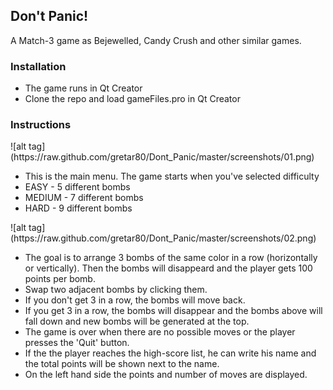 <h2>Don't Panic!</h2>
<p>A Match-3 game as Bejewelled, Candy Crush and other similar games.</p>

<h3>Installation</h3>
<ul>
  <li>The game runs in Qt Creator</li>
  <li> Clone the repo and load gameFiles.pro in Qt Creator</li>
</ul>
<h3>Instructions</h3>
<p>![alt tag](https://raw.github.com/gretar80/Dont_Panic/master/screenshots/01.png)
<ul>
  <li>This is the main menu. The game starts when you've selected difficulty</li>
  <li>EASY - 5 different bombs</li>
  <li>MEDIUM - 7 different bombs</li>
  <li>HARD - 9 different bombs</li>
</ul>
<p>![alt tag](https://raw.github.com/gretar80/Dont_Panic/master/screenshots/02.png)
<ul>
  <li>The goal is to arrange 3 bombs of the same color in a row (horizontally or vertically). Then the bombs will disappeard and the player gets 100 points per bomb.</li>
  <li>Swap two adjacent bombs by clicking them.</li>
  <li>If you don't get 3 in a row, the bombs will move back.</li>
  <li>If you get 3 in a row, the bombs will disappear and the bombs above will fall down and new bombs will be generated at the top.</li>
  <li>The game is over when there are no possible moves or the player presses the 'Quit' button.</li>
  <li>If the the player reaches the high-score list, he can write his name and the total points will be shown next to the name.</li>
  <li>On the left hand side the points and number of moves are displayed.</li>
</ul>
